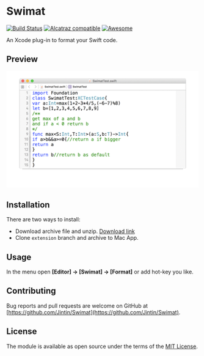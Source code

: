 # Swimat
[![Build Status](https://travis-ci.org/Jintin/Swimat.svg?branch=master)](https://travis-ci.org/Jintin/Swimat)
[![Alcatraz compatible](https://img.shields.io/badge/Alcatraz-compatible-brightgreen.svg)](https://github.com/alcatraz/Alcatraz)
[![Awesome](https://cdn.rawgit.com/sindresorhus/awesome/d7305f38d29fed78fa85652e3a63e154dd8e8829/media/badge.svg)](https://github.com/matteocrippa/awesome-swift)

An Xcode plug-in to format your Swift code.

## Preview
![](./README/preview.gif)

## Installation
There are two ways to install:
- Download archive file and unzip. [Download link](https://github.com/Jintin/Swimat/releases/download/1.0/Swimat.zip)
- Clone `extension` branch and archive to Mac App.

## Usage
In the menu open **[Editor] -> [Swimat] -> [Format]** or add hot-key you like.

## Contributing
Bug reports and pull requests are welcome on GitHub at [https://github.com/Jintin/Swimat](https://github.com/Jintin/Swimat).

## License
The module is available as open source under the terms of the [MIT License](http://opensource.org/licenses/MIT).
